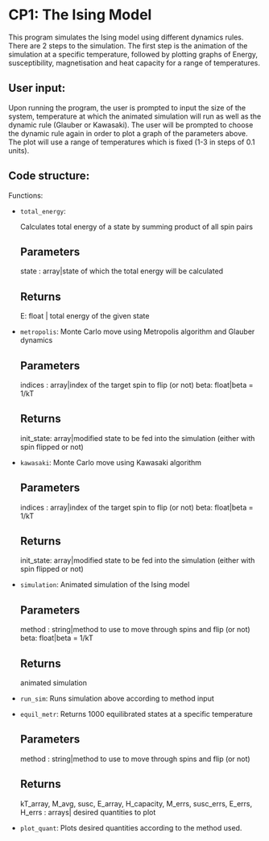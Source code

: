 
# CP1: The Ising Model
This program simulates the Ising model using different dynamics rules.
There are 2 steps to the simulation.
The first step is the animation of the simulation at a specific temperature, followed by 
plotting graphs of Energy, susceptibility, magnetisation and heat capacity for a range of temperatures.

## User input:
Upon running the program, the user is prompted to input the size of the system, temperature at which
the animated simulation will run as well as the dynamic rule (Glauber or Kawasaki).
The user will be prompted to choose the dynamic rule again in order to plot a graph of the parameters above.
The plot will use a range of temperatures which is fixed (1-3 in steps of 0.1 units).

## Code structure:
Functions:
* `total_energy`:

    Calculates total energy of a state by summing product of all spin pairs
    
    Parameters
    ----------
    state : array|state of which the total energy will be calculated
        
    Returns
    -------
    E: float | total energy of the given state

* `metropolis`:
    Monte Carlo move using Metropolis algorithm and Glauber dynamics

    
    Parameters
    ----------
    indices : array|index of the target spin to flip (or not)
    beta: float|beta = 1/kT
        
    Returns
    -------
    init_state: array|modified state to be fed into the simulation (either with spin flipped or not)

* `kawasaki`:
    Monte Carlo move using Kawasaki algorithm
    
    Parameters
    ----------
    indices : array|index of the target spin to flip (or not)
    beta: float|beta = 1/kT
        
    Returns
    -------
    init_state: array|modified state to be fed into the simulation (either with spin flipped or not)
    
* `simulation`:
    Animated simulation of the Ising model

    
    Parameters
    ----------
    method : string|method to use to move through spins and flip (or not)
    beta: float|beta = 1/kT
        
    Returns
    -------
    animated simulation

* `run_sim`:
    Runs simulation above according to method input

* `equil_metr`:
    Returns 1000 equilibrated states at a specific temperature
    
    Parameters
    ----------
    method : string|method to use to move through spins and flip (or not)
        
    Returns
    -------
    kT_array, M_avg, susc, E_array, H_capacity, M_errs, susc_errs, E_errs, H_errs : arrays| desired quantities to plot
    
* `plot_quant`:
    Plots desired quantities according to the method used.
